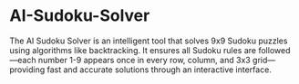 # AI-Sudoku-Solver
The AI Sudoku Solver is an intelligent tool that solves 9x9 Sudoku puzzles using algorithms like backtracking. It ensures all Sudoku rules are followed—each number 1-9 appears once in every row, column, and 3x3 grid—providing fast and accurate solutions through an interactive interface.
